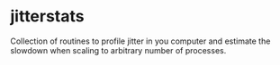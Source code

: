 # jitterstats
Collection of routines to profile jitter in you computer and estimate the slowdown when scaling to arbitrary number of processes.
